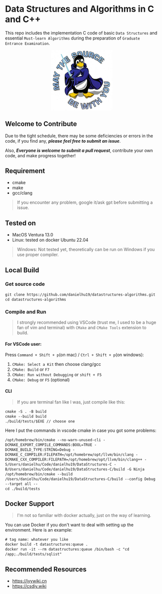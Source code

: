 # Data Structures and Algorithms in C and C++

This repo includes the implementation C code of basic `Data Structures` and essential `Must-learn Algorithms` during the preparation of `Graduate Entrance Examination`.

<p align="center">
<img src="https://raw.githubusercontent.com/danielhu19/mypicgocloud/master/img/202304172032097.jpeg" width="40%" height="40%">
</p>

## Welcome to Contribute

Due to the tight schedule, there may be some deficiencies or errors in the code, if you find any, **_please feel free to submit an issue_**.

Also, **_Everyone is welcome to submit a pull request_**, contribute your own code, and make progress together!

## Requirement

- cmake
- make
- gcc/clang

> If you encounter any problem, google it/ask gpt before submitting a issue.

## Tested on

- MacOS Ventura 13.0
- Linux: tested on docker Ubuntu 22.04

> Windows: Not tested yet, theoretically can be run on Windows if you use proper compiler.

## Local Build

### Get source code

```shell
git clone https://github.com/danielhu19/datastructures-algorithms.git
cd datastructures-algorithms
```

### Compile and Run

> I strongly recommended using VSCode (trust me, I used to be a huge fan of vim and terminal) with `CMake` and `CMake Tools` extension to build.

#### For VSCode user:

Press `Command + Shift + p`(on mac) / `Ctrl + Shift + p`(on windows):

1. `CMake: Select a Kit` then choose clang/gcc
2. `CMake: Build` or `F7`
3. `CMake: Run without Debugging` or `shift + F5`
4. `CMake: Debug` or `F5` (optional)

#### CLI

> If you are terminal fan like I was, just compile like this:

```shell
cmake -S . -B build
cmake --build build
./build/tests/$EXE // choose one
```

Here I put the commands in vscode cmake in case you got some problems:

```shell
/opt/homebrew/bin/cmake --no-warn-unused-cli -DCMAKE_EXPORT_COMPILE_COMMANDS:BOOL=TRUE -DCMAKE_BUILD_TYPE:STRING=Debug -DCMAKE_C_COMPILER:FILEPATH=/opt/homebrew/opt/llvm/bin/clang -DCMAKE_CXX_COMPILER:FILEPATH=/opt/homebrew/opt/llvm/bin/clang++ -S/Users/danielhu/Code/danielhu19/DataStructures-C -B/Users/danielhu/Code/danielhu19/DataStructures-C/build -G Ninja
/opt/homebrew/bin/cmake --build /Users/danielhu/Code/danielhu19/DataStructures-C/build --config Debug --target all --
cd ./build/tests
```

## Docker Support

> I'm not so familiar with docker actually, just on the way of learning.

You can use Docker if you don't want to deal with setting up the environment.
Here is an example:

```shell
# tag name: whatever you like
docker build -t datastructures:queue .
docker run -it --rm datastructures:queue /bin/bash -c "cd /app;./build/tests/sqlist"
```

## Recommended Resources

- https://jyywiki.cn
- https://csdiy.wiki
